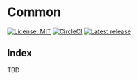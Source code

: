 # Common

[![License: MIT](https://img.shields.io/badge/License-MIT-yellow.svg)](https://opensource.org/licenses/MIT)
[![CircleCI](https://circleci.com/gh/c128lib/common/tree/master.svg?style=shield)](https://circleci.com/gh/c128lib/common/tree/master)
[![Latest release](https://img.shields.io/github/v/release/c128lib/common.svg)](https://github.com/c128lib/common/releases)

## Index

TBD
